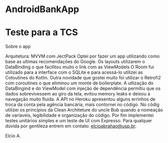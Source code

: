 # AndroidBankApp
# Teste para a TCS
Sobre o app

Arquitetura: MVVM com JectPack
Optei por fazer um app utilizando como base as ultimas recomendações do Google.
Os layouts utilizarem o DataBinding o que facilitou muito o link com as ViewModels
O Room fui utilizado para a interface com o SQLite e para acessá-lo utilizei as Cotoutines do Kotlin.
Outra novidade que gostei muito foi utilizar o Retrofi2 com coroutines o que eliminou um monte de boilerplate.
A utlização do DataBingind e do ViewModel com injeção de dependência permitiu que os dados sobrevivessem ao giro da tela, evitou memory leaks e deixou a navegação muito fluida.
A API no Heroku apresentou alguns errinhos de troca da conta pela agência bancária, mais contornei no código.
No códig utilizei os princípios da Clean Architeture do uncle Bob quando a nomeação de varíaveis, legibilidade e organização do código.
Por fim implementei testes unitários simples e um teste de UI com Expresso.
Para qualquer dúvida por gentileza entrem em contato: elcioabrahao@usp.br.

Elcio A.
